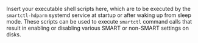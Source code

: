 Insert your executable shell scripts here, which are to be executed by the
`smartctl-hdparm` systemd service at startup or after waking up from sleep
mode.
These scripts can be used to execute `smartctl` command calls that result
in enabling or disabling various SMART or non-SMART settings on disks.
